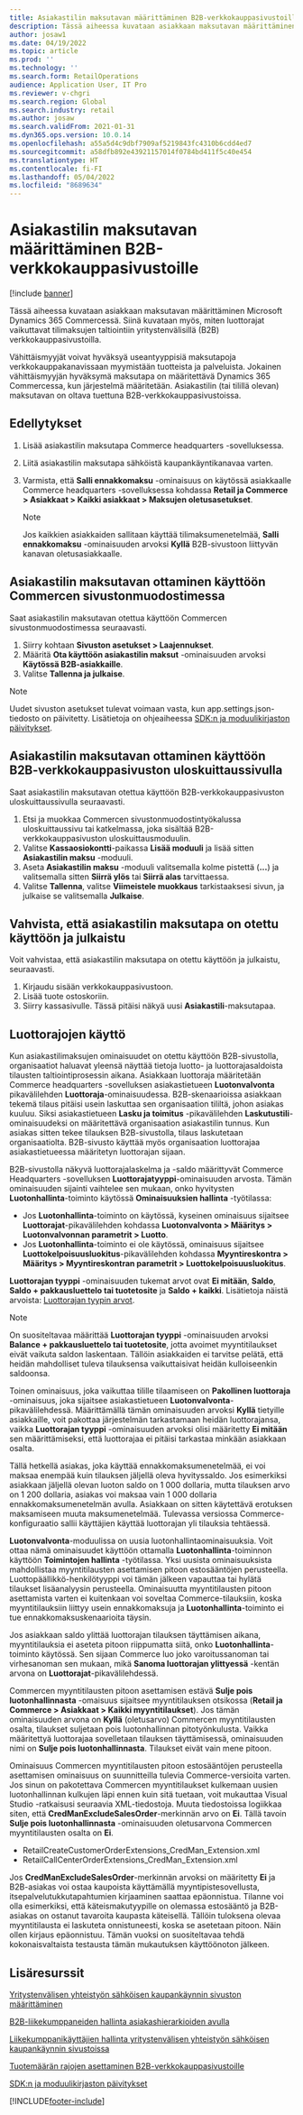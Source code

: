 ```yaml
---
title: Asiakastilin maksutavan määrittäminen B2B-verkkokauppasivustoille
description: Tässä aiheessa kuvataan asiakkaan maksutavan määrittäminen Microsoft Dynamics 365 Commercessä. Siinä kuvataan myös, miten luottorajat vaikuttavat tilimaksujen taltiointiin yritystenvälisillä (B2B) verkkokauppasivustoilla.
author: josaw1
ms.date: 04/19/2022
ms.topic: article
ms.prod: ''
ms.technology: ''
ms.search.form: RetailOperations
audience: Application User, IT Pro
ms.reviewer: v-chgri
ms.search.region: Global
ms.search.industry: retail
ms.author: josaw
ms.search.validFrom: 2021-01-31
ms.dyn365.ops.version: 10.0.14
ms.openlocfilehash: a55a5d4c9dbf7909af5219843fc4310b6cdd4ed7
ms.sourcegitcommit: a58dfb892e43921157014f0784bd411f5c40e454
ms.translationtype: HT
ms.contentlocale: fi-FI
ms.lasthandoff: 05/04/2022
ms.locfileid: "8689634"
---
```

# <a name="configure-the-customer-account-payment-method-for-b2b-e-commerce-sites"></a>Asiakastilin maksutavan määrittäminen B2B-verkkokauppasivustoille

[!include [banner](../../includes/banner.md)]

Tässä aiheessa kuvataan asiakkaan maksutavan määrittäminen Microsoft Dynamics 365 Commercessä. Siinä kuvataan myös, miten luottorajat vaikuttavat tilimaksujen taltiointiin yritystenvälisillä (B2B) verkkokauppasivustoilla.

Vähittäismyyjät voivat hyväksyä useantyyppisiä maksutapoja verkkokauppakanavissaan myymistään tuotteista ja palveluista. Jokainen vähittäismyyjän hyväksymä maksutapa on määritettävä Dynamics 365 Commercessa, kun järjestelmä määritetään. Asiakastilin (tai tilillä olevan) maksutavan on oltava tuettuna B2B-verkkokauppasivustoissa. 

## <a name="prerequisites"></a>Edellytykset

1. Lisää asiakastilin maksutapa Commerce headquarters -sovelluksessa.
2. Liitä asiakastilin maksutapa sähköistä kaupankäyntikanavaa varten.
3. Varmista, että **Salli ennakkomaksu** -ominaisuus on käytössä asiakkaalle Commerce headquarters -sovelluksessa kohdassa **Retail ja Commerce \> Asiakkaat \> Kaikki asiakkaat \> Maksujen oletusasetukset**.

    > [!NOTE]
    > Jos kaikkien asiakkaiden sallitaan käyttää tilimaksumenetelmää, **Salli ennakkomaksu** -ominaisuuden arvoksi **Kyllä** B2B-sivustoon liittyvän kanavan oletusasiakkaalle. 

## <a name="enable-the-customer-account-payment-method-in-commerce-site-builder"></a>Asiakastilin maksutavan ottaminen käyttöön Commercen sivustonmuodostimessa 

Saat asiakastilin maksutavan otettua käyttöön Commercen sivustonmuodostimessa seuraavasti.

1. Siirry kohtaan **Sivuston asetukset \> Laajennukset**.
1. Määritä **Ota käyttöön asiakastilin maksut** -ominaisuuden arvoksi **Käytössä B2B-asiakkaille**. 
1. Valitse **Tallenna ja julkaise**.

> [!NOTE]
> Uudet sivuston asetukset tulevat voimaan vasta, kun app.settings.json-tiedosto on päivitetty. Lisätietoja on ohjeaiheessa [SDK:n ja moduulikirjaston päivitykset](../e-commerce-extensibility/sdk-updates.md).

## <a name="enable-the-customer-account-payment-method-on-the-checkout-page-for-the-b2b-e-commerce-site"></a>Asiakastilin maksutavan ottaminen käyttöön B2B-verkkokauppasivuston uloskuittaussivulla

Saat asiakastilin maksutavan otettua käyttöön B2B-verkkokauppasivuston uloskuittaussivulla seuraavasti.

1. Etsi ja muokkaa Commercen sivustonmuodostintyökalussa uloskuittaussivu tai katkelmassa, joka sisältää B2B-verkkokauppasivuston uloskuittausmoduulin.
1. Valitse **Kassaosiokontti**-paikassa **Lisää moduuli** ja lisää sitten **Asiakastilin maksu** -moduuli.
1. Aseta **Asiakastilin maksu** -moduuli valitsemalla kolme pistettä (**...**) ja valitsemalla sitten **Siirrä ylös** tai **Siirrä alas** tarvittaessa.
1. Valitse **Tallenna**, valitse **Viimeistele muokkaus** tarkistaaksesi sivun, ja julkaise se valitsemalla **Julkaise**.

## <a name="confirm-that-the-customer-account-payment-method-has-been-enabled-and-published"></a>Vahvista, että asiakastilin maksutapa on otettu käyttöön ja julkaistu

Voit vahvistaa, että asiakastilin maksutapa on otettu käyttöön ja julkaistu, seuraavasti.

1. Kirjaudu sisään verkkokauppasivustoon.
1. Lisää tuote ostoskoriin.
1. Siirry kassasivulle. Tässä pitäisi näkyä uusi **Asiakastili**-maksutapaa.

## <a name="work-with-credit-limits"></a>Luottorajojen käyttö

Kun asiakastilimaksujen ominaisuudet on otettu käyttöön B2B-sivustolla, organisaatiot haluavat yleensä näyttää tietoja luotto- ja luottorajasaldoista tilausten taltiointiprosessin aikana. Asiakkaan luottoraja määritetään Commerce headquarters -sovelluksen asiakastietueen **Luotonvalvonta** pikavälilehden **Luottoraja**-ominaisuudessa. B2B-skenaarioissa asiakkaan tekemä tilaus pitäisi usein laskuttaa sen organisaation tililtä, johon asiakas kuuluu. Siksi asiakastietueen **Lasku ja toimitus** -pikavälilehden **Laskutustili**-ominaisuudeksi on määritettävä organisaation asiakastilin tunnus. Kun asiakas sitten tekee tilauksen B2B-sivustolla, tilaus laskutetaan organisaatiolta. B2B-sivusto käyttää myös organisaation luottorajaa asiakastietueessa määritetyn luottorajan sijaan.

B2B-sivustolla näkyvä luottorajalaskelma ja -saldo määrittyvät Commerce Headquarters -sovelluksen **Luottorajatyyppi**-ominaisuuden arvosta. Tämän ominaisuuden sijainti vaihtelee sen mukaan, onko hyvitysten **Luotonhallinta**-toiminto käytössä **Ominaisuuksien hallinta** -työtilassa:

- Jos **Luotonhallinta**-toiminto on käytössä, kyseinen ominaisuus sijaitsee **Luottorajat**-pikavälilehden kohdassa **Luotonvalvonta \> Määritys \> Luotonvalvonnan parametrit \> Luotto**. 
- Jos **Luotonhallinta**-toiminto ei ole käytössä, ominaisuus sijaitsee **Luottokelpoisuusluokitus**-pikavälilehden kohdassa **Myyntireskontra \> Määritys \> Myyntireskontran parametrit \> Luottokelpoisuusluokitus**.

**Luottorajan tyyppi** -ominaisuuden tukemat arvot ovat **Ei mitään**, **Saldo**, **Saldo + pakkausluettelo tai tuotetosite** ja **Saldo + kaikki**. Lisätietoja näistä arvoista: [Luottorajan tyypin arvot](/dynamics365/supply-chain/sales-marketing/credit-limits-customers).

> [!NOTE]
> On suositeltavaa määrittää **Luottorajan tyyppi** -ominaisuuden arvoksi **Balance + pakkausluettelo tai tuotetosite**, jotta avoimet myyntitilaukset eivät vaikuta saldon laskentaan. Tällöin asiakkaiden ei tarvitse pelätä, että heidän mahdolliset tuleva tilauksensa vaikuttaisivat heidän kulloiseenkin saldoonsa.

Toinen ominaisuus, joka vaikuttaa tilille tilaamiseen on **Pakollinen luottoraja** -ominaisuus, joka sijaitsee asiakastietueen **Luotonvalvonta**-pikavälilehdessä. Määrittämällä tämän ominaisuuden arvoksi **Kyllä** tietyille asiakkaille, voit pakottaa järjestelmän tarkastamaan heidän luottorajansa, vaikka **Luottorajan tyyppi** -ominaisuuden arvoksi olisi määritetty **Ei mitään** sen määrittämiseksi, että luottorajaa ei pitäisi tarkastaa minkään asiakkaan osalta.

Tällä hetkellä asiakas, joka käyttää ennakkomaksumenetelmää, ei voi maksaa enempää kuin tilauksen jäljellä oleva hyvityssaldo. Jos esimerkiksi asiakkaan jäljellä olevan luoton saldo on 1 000 dollaria, mutta tilauksen arvo on 1 200 dollaria, asiakas voi maksaa vain 1 000 dollaria ennakkomaksumenetelmän avulla. Asiakkaan on sitten käytettävä erotuksen maksamiseen muuta maksumenetelmää. Tulevassa versiossa Commerce-konfiguraatio sallii käyttäjien käyttää luottorajan yli tilauksia tehtäessä.

**Luotonvalvonta**-moduulissa on uusia luotonhallintaominaisuuksia. Voit ottaa nämä ominaisuudet käyttöön ottamalla **Luotonhallinta**-toiminnon käyttöön **Toimintojen hallinta** -työtilassa. Yksi uusista ominaisuuksista mahdollistaa myyntitilausten asettamisen pitoon estosääntöjen perusteella. Luottopäällikkö-henkilötyyppi voi tämän jälkeen vapauttaa tai hylätä tilaukset lisäanalyysin perusteella. Ominaisuutta myyntitilausten pitoon asettamista varten ei kuitenkaan voi soveltaa Commerce-tilauksiin, koska myyntitilauksiin liittyy usein ennakkomaksuja ja **Luotonhallinta**-toiminto ei tue ennakkomaksuskenaarioita täysin. 

Jos asiakkaan saldo ylittää luottorajan tilauksen täyttämisen aikana, myyntitilauksia ei aseteta pitoon riippumatta siitä, onko **Luotonhallinta**-toiminto käytössä. Sen sijaan Commerce luo joko varoitussanoman tai virhesanoman sen mukaan, mikä **Sanoma luottorajan ylittyessä** -kentän arvona on **Luottorajat**-pikavälilehdessä.

Commercen myyntitilausten pitoon asettamisen estävä **Sulje pois luotonhallinnasta** -omaisuus sijaitsee myyntitilauksen otsikossa (**Retail ja Commerce \> Asiakkaat \> Kaikki myyntitilaukset**). Jos tämän ominaisuuden arvona on **Kyllä** (oletusarvo) Commercen myyntitilausten osalta, tilaukset suljetaan pois luotonhallinnan pitotyönkulusta. Vaikka määritettyä luottorajaa sovelletaan tilauksen täyttämisessä, ominaisuuden nimi on **Sulje pois luotonhallinnasta**. Tilaukset eivät vain mene pitoon.

Ominaisuus Commercen myyntitilausten pitoon estosääntöjen perusteella asettamisen ominaisuus on suunnitteilla tulevia Commerce-versioita varten. Jos sinun on pakotettava Commercen myyntitilaukset kulkemaan uusien luotonhallinnan kulkujen läpi ennen kuin sitä tuetaan, voit mukauttaa Visual Studio -ratkaisusi seuraavia XML-tiedostoja. Muuta tiedostoissa logiikkaa siten, että **CredManExcludeSalesOrder**-merkinnän arvo on **Ei**. Tällä tavoin **Sulje pois luotonhallinnasta** -ominaisuuden oletusarvona Commercen myyntitilausten osalta on **Ei**.

- RetailCreateCustomerOrderExtensions_CredMan_Extension.xml
- RetailCallCenterOrderExtensions_CredMan_Extension.xml

Jos **CredManExcludeSalesOrder**-merkinnän arvoksi on määritetty **Ei** ja B2B-asiakas voi ostaa kaupoista käyttämällä myyntipistesovellusta, itsepalvelutukkutapahtumien kirjaaminen saattaa epäonnistua. Tilanne voi olla esimerkiksi, että käteismakutyypille on olemassa estosääntö ja B2B-asiakas on ostanut tavaroita kaupasta käteisellä. Tällöin tuloksena olevaa myyntitilausta ei laskuteta onnistuneesti, koska se asetetaan pitoon. Näin ollen kirjaus epäonnistuu. Tämän vuoksi on suositeltavaa tehdä kokonaisvaltaista testausta tämän mukautuksen käyttöönoton jälkeen.

## <a name="additional-resources"></a>Lisäresurssit

[Yritystenvälisen yhteistyön sähköisen kaupankäynnin sivuston määrittäminen](set-up-b2b-site.md)

[B2B-liikekumppaneiden hallinta asiakashierarkioiden avulla](partners-customer-hierarchies.md)

[Liikekumppanikäyttäjien hallinta yritystenvälisen yhteistyön sähköisen kaupankäynnin sivustoissa](manage-b2b-users.md)

[Tuotemäärän rajojen asettaminen B2B-verkkokauppasivustoille](quantity-limits.md)

[SDK:n ja moduulikirjaston päivitykset](../e-commerce-extensibility/sdk-updates.md)


[!INCLUDE[footer-include](../../includes/footer-banner.md)]
